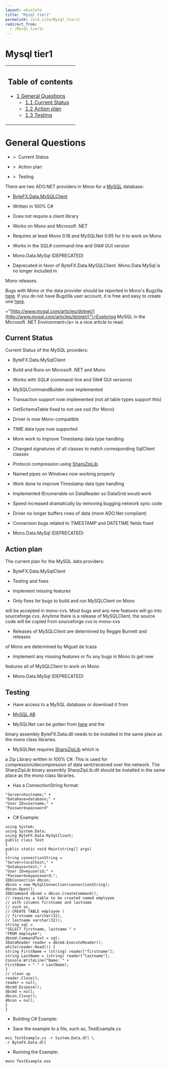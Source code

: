 ```yaml
---
layout: obsolete
title: "Mysql tier1"
permalink: /old_site/Mysql_tier1/
redirect_from:
  - /Mysql_tier1/
---
```


Mysql tier1
===========

<table>
<col width="100%" />
<tbody>
<tr class="odd">
<td align="left"><h2>Table of contents</h2>
<ul>
<li><a href="#General_Questions">1 General Questions</a>
<ul>
<li><a href="#Current_Status">1.1 Current Status</a></li>
<li><a href="#Action_plan">1.2 Action plan</a></li>
<li><a href="#Testing">1.3 Testing</a></li>
</ul></li>
</ul></td>
</tr>
</tbody>
</table>

General Questions
=================

-   \>  Current Status

-   \>  Action plan

-   \>  Testing

 There are two ADO.NET providers in Mono for a [MySQL](http://www.mysql.com/) database:

-   [ByteFX.Data.MySQLClient](http://sourceforge.net/projects/mysqlnet/)

-   Written in 100% C\#

-   Does not require a client library

-   Works on Mono and Microsoft .NET

-   Requires at least Mono 0.18 and MySQLNet 0.65 for it to work on Mono

-   Works in the SQL\# command-line and Gtk\# GUI version

-   Mono.Data.MySql (DEPRECATED)

-   Deprecated in favor of ByteFX.Data.MySQLClient. Mono.Data.MySql is no longer included in

Mono releases.

 Bugs with Mono or the data provider should be reported in Mono's Bugzilla [here](http://bugzilla.ximian.com/). If you do not have Bugzilla user account, it is free and easy to create one [here](http://bugzilla.ximian.com/createaccount.cgi).

="[http://www.mysql.com/articles/dotnet/](http://www.mysql.com/articles/dotnet/)"\>Exploring MySQL in the Microsoft .NET Environment\</a\> is a nice article to read.

Current Status
--------------

Current Status of the MySQL providers:

-   ByteFX.Data.MySqlClient

-   Build and Runs on Microsoft .NET and Mono

-   Works with SQL\# (command-line and Gtk\# GUI versions)

-   MySQLCommandBuilder now implemented

-   Transaction support now implemented (not all table types support this)

-   GetSchemaTable fixed to not use xsd (for Mono)

-   Driver is now Mono-compatible

-   TIME data type now supported

-   More work to improve Timestamp data type handling

-   Changed signatures of all classes to match corresponding SqlClient classes

-   Protocol compression using [SharpZipLib](http://www.icsharpcode.net/OpenSource/SharpZipLib/default.asp)

-   Named pipes on Windows now working properly

-   Work done to improve Timestamp data type handling

-   Implemented IEnumerable on DataReader so DataGrid would work

-   Speed increased dramatically by removing bugging network sync code

-   Driver no longer buffers rows of data (more ADO.Net compliant)

-   Conversion bugs related to TIMESTAMP and DATETIME fields fixed

-   Mono.Data.MySql (DEPRECATED)

Action plan
-----------

The current plan for the MySQL data providers:

-   ByteFX.Data.MySqlClient

-   Testing and fixes

-   Implement missing features

-   Only fixes for bugs to build and run MySQLClient on Mono

will be accepted in mono-cvs. Most bugs and any new features will go into sourceforge cvs. Anytime there is a release of MySQLClient, the source code will be copied from sourceforge cvs to mono-cvs

-   Releases of MySQLClient are determined by Reggie Burnett and releases

of Mono are determined by Miguel de Icaza

-   Implement any missing features or fix any bugs in Mono to get new

features all of MySQLClient to work on Mono

-   Mono.Data.MySql (DEPRECATED)

Testing
-------

-   Have access to a MySQL database or download it from

-   [MySQL AB](http://www.mysql.com/downloads/index.html)

-   MySQLNet can be gotten from [here](http://sourceforge.net/projects/mysqlnet/) and the

binary assembly ByteFX.Data.dll needs to be installed in the same place as the mono class libraries.

-   MySQLNet requires [SharpZipLib](http://www.icsharpcode.net/OpenSource/SharpZipLib/default.asp) which is

a Zip Library written in 100% C\#. This is used for compression/decompression of data sent/received over the network. The SharpZipLib binary assembly SharpZipLib.dll should be installed in the same place as the mono class libraries.

-   Has a ConnectionString format:

<!-- -->


    "Server=hostname;" +
    "Database=database;" +
    "User ID=username;" +
    "Password=password"

-   C\# Example:

<!-- -->


    using System;
    using System.Data;
    using ByteFX.Data.MySqlClient;
    public class Test 
    {
    public static void Main(string[] args)
    {
    string connectionString = 
    "Server=localhost;" +
    "Database=test;" +
    "User ID=myuserid;" +
    "Password=mypassword;";
    IDbConnection dbcon;
    dbcon = new MySqlConnection(connectionString);
    dbcon.Open();
    IDbCommand dbcmd = dbcon.CreateCommand();
    // requires a table to be created named employee
    // with columns firstname and lastname
    // such as,
    // CREATE TABLE employee (
    // firstname varchar(32),
    // lastname varchar(32));
    string sql = 
    "SELECT firstname, lastname " +
    "FROM employee";
    dbcmd.CommandText = sql;
    IDataReader reader = dbcmd.ExecuteReader();
    while(reader.Read()) {
    string FirstName = (string) reader["firstname"];
    string LastName = (string) reader["lastname"];
    Console.WriteLine("Name: " + 
    FirstName + " " + LastName);
    }
    // clean up
    reader.Close();
    reader = null;
    dbcmd.Dispose();
    dbcmd = null;
    dbcon.Close();
    dbcon = null;
    }
    }

-   Building C\# Example:

-   Save the example to a file, such as, TestExample.cs

<!-- -->


    mcs TestExample.cs -r System.Data.dll \
    -r ByteFX.Data.dll

-   Running the Example:

<!-- -->


    mono TestExample.exe



